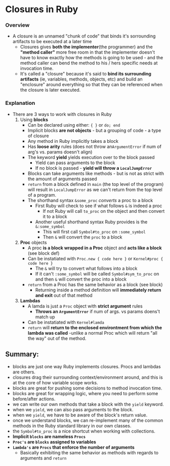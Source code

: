 #  Closures in Ruby

### Overview

* A closure is an unnamed "chunk of code" that binds it's sorrounding artifacts to be executed at a later time
  * Closures gives **both the implementer**(the programmer) and the **"method caller"** more free room in that the implementer doesn't have to know exactly how the methods is going to be used - and the method caller can bend the method to his / hers specific needs at invocation time.
  * It's called a "closure" because it's said to **bind its surrounding artifacts** (ie, variables, methods, objects, etc) and build an "enclosure" around everything so that they can be referenced when the closure is later executed.




### Explanation

* There are 3 ways to work with closures in Ruby
  1. Using **blocks**
     - Can be declared using either: `{ }` or `do; end`
     - Implicit blocks **are not objects** - but a grouping of code - a type of closure
     - Any method in Ruby implicitly takes a block
     - Has **loose arity** rules (does not throw an`ArgumentError` if num of arg's vs. params doesn't align)
     - The keyword **yield** yields execution over to the block passed
       - Yield can pass arguments to the block
       - If no block is passed - **yield will throw a `LocalJumpError`**
     - Blocks can take arguments like methods - but is not as strict with the amount of arguments passed
     - `return` from a block defined in `main` (the top level of the program) will result in `LocalJumpError` as we can't return from the top level of a program.
     - The shorthand syntax `&some_proc` *converts* a proc to a block
       - First Ruby will check to see if what follows `&` is indeed a proc
         - If not Ruby will call `to_proc` on the object and then convert it to a block
       - Another useful shorthand syntax Ruby provides is the `&:some_symbol`
         - This will first call `Symbol#to_proc` on `:some_symbol`
         - Then `&` will convert the `proc` to a block 
  2. **Proc** objects
     * A proc **is a block wrapped in a Proc** object and **acts like a block** (see block def)
     * Can be instatiated with `Proc.new { code here }` or `Kernel#proc { code here }`
       * The `&` will try to convert what follows into a block
       * If it can't `:some_symbol` will be called `Symbol#sym_to_proc` on and then `&` will convert the proc into a block
     * `return` from a Proc has the same behavior as a block (see block)
       * Returning inside a method definition will **immediately return and exit** out of that method
  3. **Lambdas**
     * A lamda is just a `Proc` object with **strict argument** rules
       - **Throws an `ArgumentError`** if num of args. vs params doens't match up
     * Can be instatiated with `Kernel#lamda`
     * `return` will **return to the enclosed environtment from which the lambda was called**  -unlike a normal Proc which will return "all the way" out of the method.





## Summary:

- blocks are just one way Ruby implements closures. Procs and lambdas are others.
- closures drag their surrounding context/environment around, and this is at the core of how variable scope works.
- blocks are great for pushing some decisions to method invocation time.
- blocks are great for wrapping logic, where you need to perform some before/after actions.
- we can write our own methods that take a block with the `yield` keyword.
- when we `yield`, we can also pass arguments to the block.
- when we `yield`, we have to be aware of the block's return value.
- once we understand blocks, we can re-implement many of the common methods in the Ruby standard library in our own classes.
- the `Symbol#to_proc` is a nice shortcut when working with collections.
- **Implicit `blocks` are nameless `Procs`**
- **`Proc's` are `blocks` assigned to variables**
- **`Lambda's` are `Procs` that enforce the number of arguments**
  - Basically exhibiting the same behavior as methods with regards to arguments and `return`